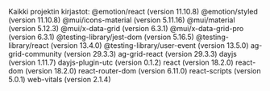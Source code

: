 Kaikki projektin kirjastot: 
@emotion/react (version 11.10.8)
@emotion/styled (version 11.10.8)
@mui/icons-material (version 5.11.16)
@mui/material (version 5.12.3)
@mui/x-data-grid (version 6.3.1)
@mui/x-data-grid-pro (version 6.3.1)
@testing-library/jest-dom (version 5.16.5)
@testing-library/react (version 13.4.0)
@testing-library/user-event (version 13.5.0)
ag-grid-community (version 29.3.3)
ag-grid-react (version 29.3.3)
dayjs (version 1.11.7)
dayjs-plugin-utc (version 0.1.2)
react (version 18.2.0)
react-dom (version 18.2.0)
react-router-dom (version 6.11.0)
react-scripts (version 5.0.1)
web-vitals (version 2.1.4)
